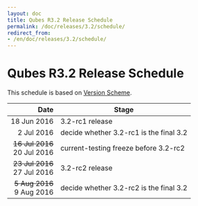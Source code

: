 ```yaml
---
layout: doc
title: Qubes R3.2 Release Schedule
permalink: /doc/releases/3.2/schedule/
redirect_from:
- /en/doc/releases/3.2/schedule/
---
```


Qubes R3.2 Release Schedule
===========================

This schedule is based on [Version Scheme](/doc/version-scheme/#tocAnchor-1-1-3).

<style>
article td, article th {
    border-width: 2px;
    border-style: double;
    padding: 5px;
}
</style>

|  Date       | Stage                                   |
| -----------:| --------------------------------------- |
| 18 Jun 2016 | 3.2-rc1 release                         |
|  2 Jul 2016 | decide whether 3.2-rc1 is the final 3.2 |
| <strike>16 Jul 2016</strike><br/>20 Jul 2016 | current-testing freeze before 3.2-rc2   |
| <strike>23 Jul 2016</strike><br/>27 Jul 2016 | 3.2-rc2 release                         |
| <strike> 5 Aug 2016</strike><br/> 9 Aug 2016 | decide whether 3.2-rc2 is the final 3.2 |
